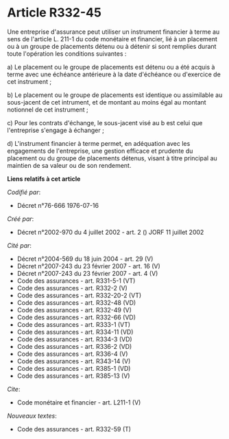 # Article R332-45

Une entreprise d'assurance peut utiliser un instrument financier à terme au sens de l'article L. 211-1 du code monétaire et
financier, lié à un placement ou à un groupe de placements détenu ou à détenir si sont remplies durant toute l'opération les
conditions suivantes : 

a) Le placement ou le groupe de placements est détenu ou a été acquis à terme avec une échéance antérieure à la date
d'échéance ou d'exercice de cet instrument ; 

b) Le placement ou le groupe de placements est identique ou assimilable au sous-jacent de cet intrument, et de montant au
moins égal au montant notionnel de cet instrument ; 

c) Pour les contrats d'échange, le sous-jacent visé au b est celui que l'entreprise s'engage à échanger ; 

d) L'instrument financier à terme permet, en adéquation avec les engagements de l'entreprise, une gestion efficace et
prudente du placement ou du groupe de placements détenus, visant à titre principal au maintien de sa valeur ou de son
rendement.

**Liens relatifs à cet article**

_Codifié par_:

  - Décret n°76-666 1976-07-16

_Créé par_:

  - Décret n°2002-970 du 4 juillet 2002 - art. 2 () JORF 11 juillet 2002

_Cité par_:

  - Décret n°2004-569 du 18 juin 2004 - art. 29 (V)
  - Décret n°2007-243 du 23 février 2007 - art. 16 (V)
  - Décret n°2007-243 du 23 février 2007 - art. 4 (V)
  - Code des assurances - art. R331-5-1 (VT)
  - Code des assurances - art. R332-2 (V)
  - Code des assurances - art. R332-20-2 (VT)
  - Code des assurances - art. R332-48 (VD)
  - Code des assurances - art. R332-49 (V)
  - Code des assurances - art. R332-66 (VD)
  - Code des assurances - art. R333-1 (VT)
  - Code des assurances - art. R334-11 (VD)
  - Code des assurances - art. R334-3 (VD)
  - Code des assurances - art. R336-2 (VD)
  - Code des assurances - art. R336-4 (V)
  - Code des assurances - art. R343-14 (V)
  - Code des assurances - art. R385-1 (VD)
  - Code des assurances - art. R385-13 (V)

_Cite_:

  - Code monétaire et financier - art. L211-1 (V)

_Nouveaux textes_:

  - Code des assurances - art. R332-59 (T)

